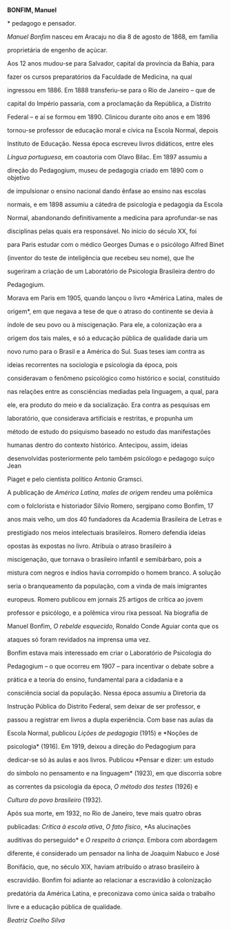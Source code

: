 **BONFIM, Manuel**



\* pedagogo e pensador.



*Manuel Bonfim* nasceu em Aracaju no dia 8 de agosto de 1868, em família

proprietária de engenho de açúcar.



Aos 12 anos mudou-se para Salvador, capital da província da Bahia, para

fazer os cursos preparatórios da Faculdade de Medicina, na qual

ingressou em 1886. Em 1888 transferiu-se para o Rio de Janeiro – que de

capital do Império passaria, com a proclamação da República, a Distrito

Federal – e aí se formou em 1890. Clinicou durante oito anos e em 1896

tornou-se professor de educação moral e cívica na Escola Normal, depois

Instituto de Educação. Nessa época escreveu livros didáticos, entre eles

*Língua portuguesa*, em coautoria com Olavo Bilac. Em 1897 assumiu a

direção do Pedagogium, museu de pedagogia criado em 1890 com o objetivo

de impulsionar o ensino nacional dando ênfase ao ensino nas escolas

normais, e em 1898 assumiu a cátedra de psicologia e pedagogia da Escola

Normal, abandonando definitivamente a medicina para aprofundar-se nas

disciplinas pelas quais era responsável. No início do século XX, foi

para Paris estudar com o médico Georges Dumas e o psicólogo Alfred Binet

(inventor do teste de inteligência que recebeu seu nome), que lhe

sugeriram a criação de um Laboratório de Psicologia Brasileira dentro do

Pedagogium.



Morava em Paris em 1905, quando lançou o livro *América Latina, males de

origem*, em que negava a tese de que o atraso do continente se devia à

índole de seu povo ou à miscigenação. Para ele, a colonização era a

origem dos tais males, e só a educação pública de qualidade daria um

novo rumo para o Brasil e a América do Sul. Suas teses iam contra as

ideias recorrentes na sociologia e psicologia da época, pois

consideravam o fenômeno psicológico como histórico e social, constituído

nas relações entre as consciências mediadas pela linguagem, a qual, para

ele, era produto do meio e da socialização. Era contra as pesquisas em

laboratório, que considerava artificiais e restritas, e propunha um

método de estudo do psiquismo baseado no estudo das manifestações

humanas dentro do contexto histórico. Antecipou, assim, ideias

desenvolvidas posteriormente pelo também psicólogo e pedagogo suíço Jean

Piaget e pelo cientista político Antonio Gramsci.



A publicação de *América Latina, males de origem* rendeu uma polêmica

com o folclorista e historiador Sílvio Romero, sergipano como Bonfim, 17

anos mais velho, um dos 40 fundadores da Academia Brasileira de Letras e

prestigiado nos meios intelectuais brasileiros. Romero defendia ideias

opostas às expostas no livro. Atribuía o atraso brasileiro à

miscigenação, que tornava o brasileiro infantil e semibárbaro, pois a

mistura com negros e índios havia corrompido o homem branco. A solução

seria o branqueamento da população, com a vinda de mais imigrantes

europeus. Romero publicou em jornais 25 artigos de crítica ao jovem

professor e psicólogo, e a polêmica virou rixa pessoal. Na biografia de

Manuel Bonfim, *O rebelde esquecido*, Ronaldo Conde Aguiar conta que os

ataques só foram revidados na imprensa uma vez.



Bonfim estava mais interessado em criar o Laboratório de Psicologia do

Pedagogium – o que ocorreu em 1907 – para incentivar o debate sobre a

prática e a teoria do ensino, fundamental para a cidadania e a

consciência social da população. Nessa época assumiu a Diretoria da

Instrução Pública do Distrito Federal, sem deixar de ser professor, e

passou a registrar em livros a dupla experiência. Com base nas aulas da

Escola Normal, publicou *Lições de pedagogia* (1915) e *Noções de

psicologia* (1916). Em 1919, deixou a direção do Pedagogium para

dedicar-se só às aulas e aos livros. Publicou *Pensar e dizer: um estudo

do símbolo no pensamento e na linguagem* (1923), em que discorria sobre

as correntes da psicologia da época, *O método dos testes* (1926) e

*Cultura do povo brasileiro* (1932).



Após sua morte, em 1932, no Rio de Janeiro, teve mais quatro obras

publicadas: *Crítica à escola ativa*, *O fato físico*, *As alucinações

auditivas do perseguido* e *O respeito à criança*. Embora com abordagem

diferente, é considerado um pensador na linha de Joaquim Nabuco e José

Bonifácio, que, no século XIX, haviam atribuído o atraso brasileiro à

escravidão. Bonfim foi adiante ao relacionar a escravidão à colonização

predatória da América Latina, e preconizava como única saída o trabalho

livre e a educação pública de qualidade.



*Beatriz Coelho Silva*



